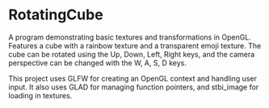 # RotatingCube
A program demonstrating basic textures and transformations in OpenGL. Features a cube with a rainbow texture and a transparent emoji texture. The cube can be rotated using the Up, Down, Left, Right keys, and the camera perspective can be changed with the W, A, S, D keys.

This project uses GLFW for creating an OpenGL context and handling user input. It also uses GLAD for managing function pointers, and stbi_image for loading in textures.

